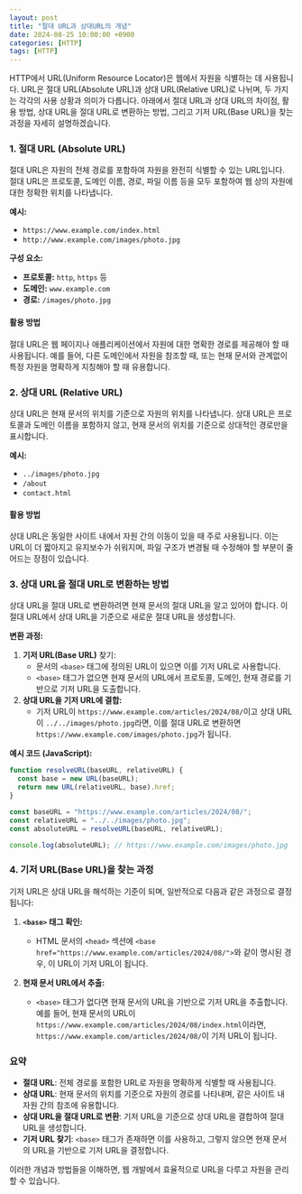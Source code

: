 ```yaml
---
layout: post
title: "절대 URL과 상대URL의 개념"
date: 2024-08-25 10:00:00 +0900
categories: [HTTP]
tags: [HTTP]
---
```


HTTP에서 URL(Uniform Resource Locator)은 웹에서 자원을 식별하는 데 사용됩니다. URL은 절대 URL(Absolute URL)과 상대 URL(Relative URL)로 나뉘며, 두 가지는 각각의 사용 상황과 의미가 다릅니다. 아래에서 절대 URL과 상대 URL의 차이점, 활용 방법, 상대 URL을 절대 URL로 변환하는 방법, 그리고 기저 URL(Base URL)을 찾는 과정을 자세히 설명하겠습니다.

### 1. 절대 URL (Absolute URL)

절대 URL은 자원의 전체 경로를 포함하여 자원을 완전히 식별할 수 있는 URL입니다. 절대 URL은 프로토콜, 도메인 이름, 경로, 파일 이름 등을 모두 포함하여 웹 상의 자원에 대한 정확한 위치를 나타냅니다.

**예시:**

- `https://www.example.com/index.html`
- `http://www.example.com/images/photo.jpg`

**구성 요소:**

- **프로토콜:** `http`, `https` 등
- **도메인:** `www.example.com`
- **경로:** `/images/photo.jpg`

#### 활용 방법

절대 URL은 웹 페이지나 애플리케이션에서 자원에 대한 명확한 경로를 제공해야 할 때 사용됩니다. 예를 들어, 다른 도메인에서 자원을 참조할 때, 또는 현재 문서와 관계없이 특정 자원을 명확하게 지칭해야 할 때 유용합니다.

### 2. 상대 URL (Relative URL)

상대 URL은 현재 문서의 위치를 기준으로 자원의 위치를 나타냅니다. 상대 URL은 프로토콜과 도메인 이름을 포함하지 않고, 현재 문서의 위치를 기준으로 상대적인 경로만을 표시합니다.

**예시:**

- `../images/photo.jpg`
- `/about`
- `contact.html`

#### 활용 방법

상대 URL은 동일한 사이트 내에서 자원 간의 이동이 있을 때 주로 사용됩니다. 이는 URL이 더 짧아지고 유지보수가 쉬워지며, 파일 구조가 변경될 때 수정해야 할 부분이 줄어드는 장점이 있습니다.

### 3. 상대 URL을 절대 URL로 변환하는 방법

상대 URL을 절대 URL로 변환하려면 현재 문서의 절대 URL을 알고 있어야 합니다. 이 절대 URL에서 상대 URL을 기준으로 새로운 절대 URL을 생성합니다.

**변환 과정:**

1. **기저 URL(Base URL)** 찾기:
   - 문서의 `<base>` 태그에 정의된 URL이 있으면 이를 기저 URL로 사용합니다.
   - `<base>` 태그가 없으면 현재 문서의 URL에서 프로토콜, 도메인, 현재 경로를 기반으로 기저 URL을 도출합니다.
2. **상대 URL을 기저 URL에 결합:**
   - 기저 URL이 `https://www.example.com/articles/2024/08/`이고 상대 URL이 `../../images/photo.jpg`라면, 이를 절대 URL로 변환하면 `https://www.example.com/images/photo.jpg`가 됩니다.

**예시 코드 (JavaScript):**

```javascript
function resolveURL(baseURL, relativeURL) {
  const base = new URL(baseURL);
  return new URL(relativeURL, base).href;
}

const baseURL = "https://www.example.com/articles/2024/08/";
const relativeURL = "../../images/photo.jpg";
const absoluteURL = resolveURL(baseURL, relativeURL);

console.log(absoluteURL); // https://www.example.com/images/photo.jpg
```

### 4. 기저 URL(Base URL)을 찾는 과정

기저 URL은 상대 URL을 해석하는 기준이 되며, 일반적으로 다음과 같은 과정으로 결정됩니다:

1. **`<base>` 태그 확인:**

   - HTML 문서의 `<head>` 섹션에 `<base href="https://www.example.com/articles/2024/08/">`와 같이 명시된 경우, 이 URL이 기저 URL이 됩니다.

2. **현재 문서 URL에서 추출:**
   - `<base>` 태그가 없다면 현재 문서의 URL을 기반으로 기저 URL을 추출합니다. 예를 들어, 현재 문서의 URL이 `https://www.example.com/articles/2024/08/index.html`이라면, `https://www.example.com/articles/2024/08/`이 기저 URL이 됩니다.

### 요약

- **절대 URL**: 전체 경로를 포함한 URL로 자원을 명확하게 식별할 때 사용됩니다.
- **상대 URL**: 현재 문서의 위치를 기준으로 자원의 경로를 나타내며, 같은 사이트 내 자원 간의 참조에 유용합니다.
- **상대 URL을 절대 URL로 변환**: 기저 URL을 기준으로 상대 URL을 결합하여 절대 URL을 생성합니다.
- **기저 URL 찾기**: `<base>` 태그가 존재하면 이를 사용하고, 그렇지 않으면 현재 문서의 URL을 기반으로 기저 URL을 결정합니다.

이러한 개념과 방법들을 이해하면, 웹 개발에서 효율적으로 URL을 다루고 자원을 관리할 수 있습니다.
